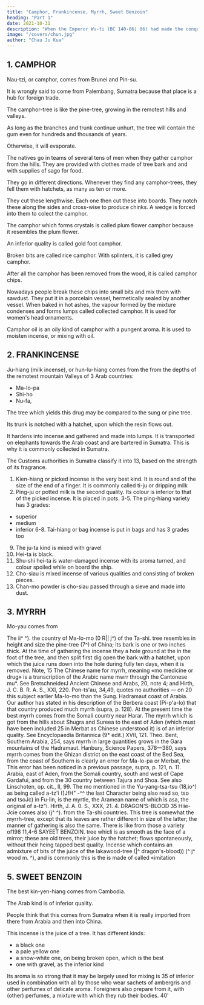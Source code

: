 ```yaml
---
title: "Camphor, Frankincense, Myrrh, Sweet Benzoin"
heading: "Part 1"
date: 2021-10-31
description: "When the Emperor Wu-ti (BC 140-86) 86) had made the conquest of Southern Yue, he sent a mission from Suwon across the sea to reconnoitre Hainan"
image: "/covers/chun.jpg"
author: "Chau Ju Kua"
---
```



## 1. CAMPHOR

Nau-tzi, or camphor, comes from Brunei <!-- called according to some Fo-ni --> and Pin-su.

It is wrongly said to come from Palembang, Sumatra because that place is a hub for foreign trade. 

The camphor-tree is like the pine-tree, growing in the remotest hills and valleys.

As long as the branches and trunk continue unhurt, the tree will contain the gum even for hundreds and thousands of years. 

Otherwise, it will evaporate.


The natives go in teams of several tens of men when they gather camphor from the hills. They are provided with clothes made of tree bark and and with supplies of sago for food.

They go in different directions. Whenever they find any camphor-trees, they fell them with hatchets, as many as ten or more.

They cut these lengthwise. Each one then cut these into boards. They notch these along the sides and cross-wise to produce chinks. A wedge is forced into them to colect the camphor. 

The camphor which forms crystals is called plum flower camphor because it resembles the plum flower. 

An inferior quality is called gold foot camphor. 

Broken bits are called rice camphor. With splinters, it is called grey camphor.

After all the camphor has been removed from the wood, it is called camphor chips. 


Nowadays people break these chips into small bits and mix them with sawdust. They put it in a porcelain vessel, hermetically sealed by another
vessel. When baked in hot ashes, the vapour formed by the mixture condenses and forms lumps called collected camphor.
It is used for women's head ornaments.

Camphor oil is an oily kind of camphor with a pungent aroma. It is used to moisten incense, or mixing with oil. 


<!-- Notes.
5
Fo-ni and P'o-ni, both pronounced in Cantonese Fat-ni and Put-ni, transcribe respectively
1)
Brni, Borneo, and apply more particularly to the west coast of that island. See supra, pp. 155, 156.
Pin-su, in Cantonese Pan-ts'iit, the latter form representing the sound Pansor, is the Pansur or
Fansur of mediaeval Arab and vrestern writers, the Barus of later writers. Barus is the name of
the principal mart of this commodity in Sumatra, and the word has been affixed by traders to 10
it from the camphor of Japan. See Reinaud, Relations, I, 7, Masudi, Prairies d'or,
Ibn Batuta, Voyages, IV, 241, and especially Yule, Marco Polo, II, 282, 285—288. Also
Crawfurd, Hist. Malay Archipelago, I, 515—517.
Liang-shu, 54,i4% mentions among the products of Lang-ya-siu (3& ^' Vm} (which
discriminate
,
I,
338,
be Tennasserim or the Kra district on the Msilay Vemnsuls!) p o-lit-Mang (^^ :ffi' .S>), t5
and T'ang-pon-ts'au (Pon-ts'au-kang-mu, 84,56) says that «in olden times p'o-lu-hiartg came from
may
P'o-liis.
We are inclined, however, to believe that^ o-Zit is a truncated transcription of Sanskrit Jcar-
pura, and does not represent Barus, as Gerini (Researches, 427) and Pelliot (B. E. F. E.G.,
341) are disposed to think. Hiian-tsang, Si-yu-ki, 10, speaks of Me-pu-lo
(^^
IV
-^i) as a
'f|j
product of Madura.
20
Yu-yang-tsa-tsu, 18,7*, says nThe tree which produces the alung-nau perfumes
comes from P


by Persian
Icapur). 

It

also
Perak, or thereabout),
comes from Po-ssi
where
(Persia,
i.
e.,
it
it
is
called hu-pu-p' o-lii
was brought
to
China
The tree is from eighty to ninety feet high, and some six or seven (feet) in
The leaves are round and white on the back. It has no flowers. The tree is either
"^6an» (^^)- Lean trees produce t\6 p o-lu-Ttau (or tibalm» >M^). One authority
ships).
circumference.
«fat»
[-^'
o-li
(»§ H^
(J52)
*"'
25-
says that lean trees produce lung-nau (our abaroos camphor))), and the fat ones p'o-lii-kau
into the heart of the tree
(camphor balm). If one cuts
out freely from the butt
(i^)- The drug can be
and
splits
it
open, the
oil (lit.
grease) flows
got also by chopping
thepiecesinapit. There are other methods of extracting
it».
Conf.
up the wood and putting
Marsden's remarks in note 2.
30'
Marsden,
History of Sumatra, 121, says= nThe natives, from long experience, know
whether any (camphor) is contained within, by striking it (i. e., the tree) with a stick. In that case,
2)
they cut
it
down and
split it
with wedges into small pieces, finding the camphire in the interstices in
the state of a concrete crystallization. Some have asserted that
this substance is procured,
or camphire
oil;
but
this, I
it is from the old trees alone that
and that in the young trees it is in a fluid state, callei meeniacapoor, 3S
have good authority to pronounce a mistake. The same kind of tree
does not produce the dry, transparent, and flaky substance, nor ever
traders distinguish usually three difi'erent degrees of quality in it, by the names
of head, belly and foot, according to its purity and whiteness, which depend upon its being more
that produces the
would
....
fluid,
The
or less free from particles of the wood, and other heterogeneous matter, that mix with it in
collecting, after the first large pieces are picked out. Some add a fourth sort, of extraordinary
fineness, of which a few pounds only are imported to Canton in the year, and sell there at the
40
rate of two thousand dollars the pccula.
3)
In a previous passage (supra, p. 156), our author mentions four varieties of camphor as
it may be the same as the ts'ang-nau
here
coming from Borneo; one of these he calls su-nau;
mentioned. See Gerini, Researches, 432 et seqq.
Yu-yang-tsa-tsu, 1,8% mentions some extraordinarily fragrant camphor which was brought
to
(in A. D. 756) as tribute from Kiau-chi or
Tongking. It was
the Emperor of China Huan-tsung
called lau-lung-nau and
also, a^v^Tentlj,
jui-lung-nau


HS). This

may be
fourth sort» mentioned by Marsden in the preceding note, though no longer
by the name given
it
in the
known
T'ang dynasty.
Nearly all the camphor used in China is procured from the Laurus camphora, L., called
Chang {^m)- Nan-yufe-pi-ki (of the eighteenth century), 5,io, says that lung-nau (baroos camphor)
5 comes from Fo-ta-ni ('^
;^ Patani?). The Cantonese mix it with chang-nau (i. e., camphor
from the Laurus camphora) which comes from Shau-chou (^^
in Kuang-tung); hence its
name of shau-naun. In northern China camphor is usually called ch'au-nau (iM B^) from Ch'au-
ch6u, also in Kuang-tung, and not far distant from Shau-chou. This latter name ck'.au-nau must
be the correct form. See also Bretschneider, Botanicon Sinicum, 346 (J. 0. B. K. A. S., XXV).
10 Linschoten, Voyage to the East Indies, II, 118 (Hakl. Soc. edit.) remarks that one pound of
Borneo camphor was worth one hundred pounds of Chin-cheu (i. e., Chinese) camphor.
4) Marsden, op. cit, 123 says= «The camphire oil is a valuable domestic medicine, and
much used by the Sumatrans
It is rather a liquid and volatile resin, distilling from one
species of the camphire tree, without any oleaginous quality».
15
Our author states (supra, p. 67) that camphor was also a product of Tan-ma-ling, of Java
(p. 77), and of Ling-ya-ssi-kia (p. 68) Chou K'ii-fei adds Chu-lien. See supra, p, 100, n. -->


## 2. FRANKINCENSE

Ju-hiang (milk incense), or hun-lu-hiang comes from the from the depths of the remotest mountain Valleys of 3 Arab countries:
- Ma-lo-pa
- Shi-ho
- Nu-fa, 

The tree which yields this drug may be compared to the sung or pine tree. 

Its trunk is notched with a hatchet, upon which the resin flows out. 

It hardens into incense and gathered and made into lumps. It is transported on elephants towards the Arab coast and are bartered in Sumatra. This is why it is commonly collected in Sumatra.

The Customs authorities in Sumatra classify it into 13, based on the strength of its fragrance. 

1. Kien-hiang or picked incense is the very best kind. It is round and of the size of the end of a finger. It is commonly called ti-ju or dripping milk
2. Ping-ju or potted milk is the second quality. Its colour is inferior to that of the picked incense. It is placed in pots. 
3-5. The ping-hiang variety has 3 grades:
  - superior
  - medium
  - inferior
6-8. Tai-hiang or bag incense is put in bags and has 3 grades too
9. The ju-ta kind is mixed with gravel
10. Hei-ta is black. 
11. Shu-shi hei-ta is water-damaged incense with its aroma turned, and colour spoiled while on board the ship.
12. Cho-siau is mixed incense of various qualities and consisting of broken pieces. 
13. Chan-mo powder is cho-siau passed through a sieve and made into dust.

<!-- Notes.
1)
Ju-Mang
China, was given
«milk».
or «inilk incenseo; this, the
from
it
Marco Polo
old sound hun-luk)
common name for olibanum or frankincense in
name of incense luban means likewise 15
The second name liun-lu (in Cantonese fan-lvk,
appearance. The Arabic
its
«white incenses.
calls it
unquestionably derived from the Arabic kundur (.iX^), or the Indian form
is
hnndu 01 Tiundwra. Turkish-osm.
Dialecte, vol. II, col. 1636,
may
giinlUJc,
afrankincense, olibanum », Eadloff,
be derived from the Chinese. Conf. Hirth,
Worterbuch d.TQrk-
J.
A. 0.
S.,
XXX, 23.
word Mn-lu to designate frankincense, but there is some 20
confusion in their use of the term, benzoin and other drugs being frequently confounded with the
true olibanum. See Bretschneider, Botanicon Sinicum, 111,460 462, and Ancient Chinese and
Arabs, 19; also Hirth, China and the Eoman Orient, 266—268. Pon-ts'au, 34,45'' gives its
ffi||), tu-lu
«foreign names» as mo-lo
.^S, erroneously
(j^ "'S') *°^ h'ie-to-lo, ('/^
written to-Tc'ie-lo). Tu-lu is probably Sanskrit turu{shJca), the Indian incense, and k'ie-to-lo is 25
The
older Chinese works only use the
—
^
(^
hhadira, the Acacia catechu.
2)
Ma-lo-pa or Merbat, Shi-ho or Shehr and Nn-fa or Dufar, were the three ports of the
coast of Arabia, the «Land of Frankincense)). See supra, pp. 116 and 121, n. 11.
Hadramaut
Nan-fang-ts'au-mu-chuang (third century A. D.)
is a big tree (which furnishes
sea-coast in Ta-ts'in. It
2,i'',
it),
says ahun-lu incense comes from the
the branches and leaves are just like 30
those of an old pine (/j^). It grows in the sand. The flowers (lit. buds) are full-blown in summer,
(when) the sap of the tree flows onto the sand, where it is gathered)). Sni-shu, 83,i6* mentions
hun-lu-hiang among the products of Po-ssi (Persia), meaning probably that it was brought to
China on Persian ships. Huan-tsang stated that in the country of 0-ch'a-li (in Southern
India, near Malwa) grew the hun-lu-hiang tree, the leaves of which resembled those of the 35
pyrus). This is presumably the Boswellia thurifera, Colebrooke, whereas the
t'ang-li
(^
^
Arabian olibanum
Sinicum,
II,
is
produced by the Boswellia
303, III, 460. See also
Marco Polo,
441, says «Dufar
See Bretschneider, Botanicon
Carterii, Birdw.
Linschoten,
op.
cit., II,
99.
a great and noble and fine
city, and lies 500 miles
produced here, and I will 40
tell you how it grows. The trees are like small fir-trees; these are notched with a knife in several
places, and from these notches the incense is exuded. Sometimes also it flows from the tree with-
out any notch; this is by reason of the great heat of the sun there.)) See also Yule's exhaustive
to
II,
the north-west of Esher
note on the above in his
(i.
e.,
is
es-Shehr)
Marco Polo,
II,
....
Much
white incense
is
442—447. Theodore Bent, Exploration of the Fran-
(p. 119)= «Near Cape Risut a 45
kincense country. Southern Arabia (Geo. Journal VI, 109—134, says
large tract of country
trees, their small
is
covered with frankincense trees, with their bright green leaves like ash
green flowers, and their insignificant fruit
Hoye and Haski, about four days journey
....
inland from Mirbat
The
....
best is obtained at spots called
The second
in quality
comesII>2-4
MTEEn.
— dkagon's-blood.
197
from near Cape Risut, and also a little further west at a place called
Chiseri». «To the south of
Mount Haghier (in Sokotra) one comes across valleys entirely full of
frankincense-trees. The best
quality is called leban Idkt, and the second quality Ulan resimln Theo.
Bent, Southern Arabia,
234, 252, 380.
3)
writers.
Our author knew
of the African frankincense (supra, p. 130) as well as of the Arabian.
or anipple incenses by mediaeval Chinese
Also called ju-fou-hiang
Bretschn eider,
(^ |^ ^)
Botanicon Sinicum,
III, 460. -->


## 3. MYRRH

Mo-yau comes from

The
ii^
^).
the country of Ma-lo-mo
(0 R|| j^) of the Ta-shi.
tree resembles in height and size the pine-tree (7^) of China; its bark is
one or two inches thick. At the time of gathering the incense they
a hole
ground at the
in the
foot of the tree,
and then
split
first
dig
open the bark
with a hatchet, upon which the juice runs down into the hole during fully
ten days,
when
it is
removed.
Note,
15
The Chinese name for myrrh, meaning «mo medicine or drug» is a transcription of the
Arabic name mwrr
through the Cantonese mu*. See BretschneiderJ Ancient Chinese and
Arabs, 20, note 4; and Hirth, J. C. B. R. A. S., XXI, 220. Pon-ts'au, 34,49, quotes no authorities
—
on
20
this subject earlier
Ma-Io-mo
than the Sung.
Hadramaut coast of Arabia.
Our author has stated in his
description of the Berbera coast (Pi-p'a-lo) that that country produced much myrrh (supra, p. 128).
At the present time the best myrrh comes from the Somali country near Harar. The myrrh which
is got from the hills about Shugra and Sureea to the east of Aden (which must have been included
25 in Merbat as Chinese understood it) is of an inferior quality. See Encyclopaedia Britannica
(9* edit.) XVII, 121. Theo. Bent, Southern Arabia, 254, says myrrh in large quantities grows
in the Gara mountains of the Hadramaut. Hanbury, Science Papers, 378—380, says myrrh
comes from the Ghizan district on the east coast of the Bed Sea, from the coast of Southern
is
clearly an error for Ma-lo-pa or Merbat, the
This error has been noticed in a previous passage, supra,
p. 121, n. 11.
Arabia, east of Aden, from the Somali country, south and west of Cape Gardafui, and from the
30 country between Tajura and Shoa. See also Linschoten, op. cit., II, 99.
The mo mentioned in the Yu-yang-tsa-tsu (18,io^) as being called a-tz'i ([JfH" -^^ the
last Character being also read so, tso and tsoJc) in Fu-lin, is the myrtle, the Aramean name of
which is asa, the original of a-tz"i. Hirth, J. A. 0. S., XXX, 21.
4.
DRAGON'S-BLOOD
35
Hiie-Jcie
comes
also
(j^
^).
from the Ta-shi countries. This tree
is
somewhat
the myrrh-tree, except that its leaves are rather different in size
of the latter; the
manner
of gathering
is also
the same. There
is
like
from those
a variety of198
11,4-6
SAYEET BENZOIN.
tree whicli is as smooth as the face of a mirror; these are old trees, their juice
by the hatchet;
flows spontaneously, without their heing tapped
best quality. Incense which contains an admixture of bits of
the juice of the lakawood-tree (|^
dragon's-blood))
(^ j^
wood
m. ^), and is commonly
this is the
is
made
of
called «imitation


<!-- Note.
In his description of Chung-li,
author says (supra,
from
this
c, the Somali coast including the island of Socotra, our
i.
131) that dragon's-blood, aloes, tortoise-shell and amhergris were procured
p.
island or the adjacent waters.
The Periplus
Papt TO Xeroptevov 'IvStxov), «which
Arabs
called
it
Wustenfeld,
is
gathered as
it
name
(§ 30)
mentions
it
of aindian cinnabari) (xcvva- 10
exudes in drops
from the tree.» The
(tears)
Yakut's
katir (jJjUiJl), and this name, occurring in
description of Socotra (ed.
the original of hiie-Me, pronounced hUt-Jc'it in Cantonese. This
the «drop dragon's-blood» of commerce, the spontaneous exudation of
may be
III, 102,3),
Socotran dragon's-blood
Erythraean Sea
of the
as a product of the island of Dioskorides (Socotra) under the
is
a leguminous tree, Pterocarpus draco, which grows at elevations between 800 and 2,000 feet 15
above sea-level. See also Theo. Bent, Southern Arabia, 379, 388.
The ordinary Me-kie used in China is the produce of a large species of rattan growing
on the north and north-east coasts of Sumatra, with some parts of Borneo, and principally manu-
factured at Jambi, Palembang and Banjermassin.
The Fon-ts'au
(^7^ ^),
The Nan-yue-chii
The test of its purity
Crawfurd,
that
is
it is
it
adds, saysthat «it
wax when
like
yielded by the
it'o-Zra
(V-S
^3
Daemouorops
are of opinion that the Chinese drug
Ancient Chinese and Arabs, 21, note
6.
is
is
(||^
^^
jt^
«fc't-Zm blood»).
iiO
the sap of thete«-fcM«5'-tree (^'' 0j)|*}.
This
bit into.»
traceable to T'ang period writers. Giles, Dictionary,
is
Hist. Indian Archipelago, III, 240.
(34,50-5i) calls dragon's-blood k'i-lin-kie
is
a confusion with stick-lac, arid
fm Hsiieh, says that dragon's-blood
Bretschneider and Porter Smith
s. v.,
draco).
furnished by the Pterocarpus draco.
Bretschneider, 25
See also Encyclop. Britann. VII, 389. -->


## 5. SWEET BENZOIN

The best kin-yen-hiang comes from Cambodia. 

The Arab kind is of inferior quality.

People think that this comes from Sumatra <!-- San-fo-ts'i --> when it is really imported from there from Arabia and then into China. 

This incense is the juice of a tree. It has different kinds:
- a black one
- a pale yellow one
- a snow-white one, on being broken open, which is the best
- one with gravel, as the inferior kind

Its aroma is so strong that it may be
largely used for mixing
is
35
of inferior
used in combination with
all
by those who wear sachets of
ambergris and other perfumes of delicate aroma. Foreigners also prepare from
it,
with (other) perfumes, a mixture with which they rub their bodies.
40'


<!-- Note.
Ein.yen hiang or agolden coloured
5
From the
'""* ^"^"'^ °^ '' <=-
th:t"""V^"'^
"""^ '' "''"' ''' ""'^"''"'^
"'"^
rb?:fdorb
1197 whi^e thl
incense,,.
description given of it in the second
'^'^
"^^'-^^^ °f Linschoten, op.
cit.,
"'"''°°"^ subsequently (infra, p. 202) as a product
of Eastern
Sumal^o rs n fo I' r"\;
the «benu,m amendoado,, of the
same writer. It was known to the Arabs
(f;"-f!>-*«>)/«
"^ ^'"^ ^^^^^^^A but did not become known in Europe
before the
T
L7l«
rJi f^f T.r T''"'"
century. Heyd, Hist, du Commerce,
580. See also Ibn Batuta, Voyages,
?V tri
K
f
l^^n-ym.^uang was the name specially given the
Kambojan
II,
^^Y°T
ihe btyrax
'^
variety of the drug.
a native of Sumatra and Java, and was
introduced into Siam,
Borneo, etc «Siain benzoin is generally
regarded as the best, and of it two varieties are
distinguished. The finest quality is Siam
benzoin «in tear», it being in small flattened drops, from
tne size of an almond kernel downward.
«Lump., Siam benzoin consists of agglutinated masses
ot such tears, or of tears imbedded
in a darker coloured resinous matrix. Tear benzoin
varies in
15 colour from a pale yellow to a reddish-brown colour, and
lump benzoin has a conglomerate-
like structure from the dissemination
of almond-shaped tears throughout the substance
Sumatra benzoin occurs in larger rectangular
masses of a greyish tint, with few large tears in
It, but
contammg small white opaque pieces, with chips of wood and
other impurities, in a
translucent matrix),. Encyclop. Britann. (gth edit.). Ill,
581.
"'^^ Ta-shi kind is of inferior quality,, means, I take it, that the incense
^°
in
lu
Benzoin
is
brought
PI,-
China
by the Arabs from their various trading-stations by way of
Palembang
inferior to that which was brought direct to China
from Kambqja.
in
to
Sumatra, was
-J"'^°'^''y^"S-k'au, 3,17*, refers among the products of Palembang to Un-yin-Jiiang
or "gold and silver incense,,, which seems, from the few words
of description there
25
of it
and quoted from the Hua-i-k'au
:^) to be the same as the fo-n-2/en-
hiang. It is true that on this same page we find mention
of an-si-Mang, but the description of
(^
^B
^)
given
alR
—
(^
—
||
drug there given only strengthens the probability of these two products being the two
by Linschoten and other travellers. In another passage, Tung-
si-yang-k'au, 3,9^ mentions Un-yen-hiang as a product of Kamboja and describes it on the
this
varieties of benzoin mentioned
30 authority of the I-t'ung-chi
(
—
j^
J^), which
in turn quotes textually our text. -->
